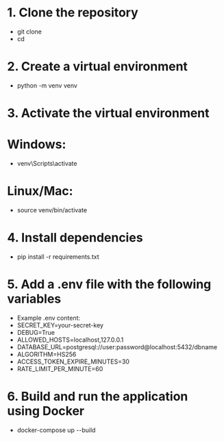 # 1. Clone the repository
- git clone <repository-url>
- cd <repository-directory>

# 2. Create a virtual environment
- python -m venv venv

# 3. Activate the virtual environment
# Windows:
- venv\Scripts\activate
# Linux/Mac:
- source venv/bin/activate

# 4. Install dependencies
- pip install -r requirements.txt

# 5. Add a .env file with the following variables
- Example .env content:
- SECRET_KEY=your-secret-key
- DEBUG=True
- ALLOWED_HOSTS=localhost,127.0.0.1
- DATABASE_URL=postgresql://user:password@localhost:5432/dbname
- ALGORITHM=HS256
- ACCESS_TOKEN_EXPIRE_MINUTES=30
- RATE_LIMIT_PER_MINUTE=60

# 6. Build and run the application using Docker
- docker-compose up --build
